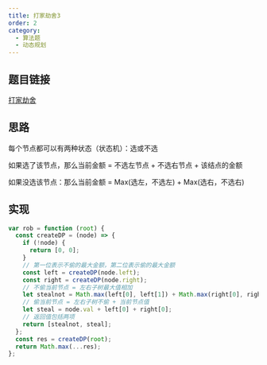 ```yaml
---
title: 打家劫舍3
order: 2
category:
  - 算法题
  - 动态规划
---
```


## 题目链接

[打家劫舍](https://leetcode.cn/problems/house-robber-iii/)

## 思路

每个节点都可以有两种状态（状态机）：选或不选

如果选了该节点，那么当前金额 = 不选左节点 + 不选右节点 + 该结点的金额

如果没选该节点：那么当前金额 = Max(选左，不选左) + Max(选右，不选右)

## 实现

```js
var rob = function (root) {
  const createDP = (node) => {
    if (!node) {
      return [0, 0];
    }
    // 第一位表示不偷的最大金额，第二位表示偷的最大金额
    const left = createDP(node.left);
    const right = createDP(node.right);
    // 不偷当前节点 = 左右子树最大值相加
    let stealnot = Math.max(left[0], left[1]) + Math.max(right[0], right[1]);
    // 偷当前节点 = 左右子树不偷 + 当前节点值
    let steal = node.val + left[0] + right[0];
    // 返回值包括两项
    return [stealnot, steal];
  };
  const res = createDP(root);
  return Math.max(...res);
};
```
